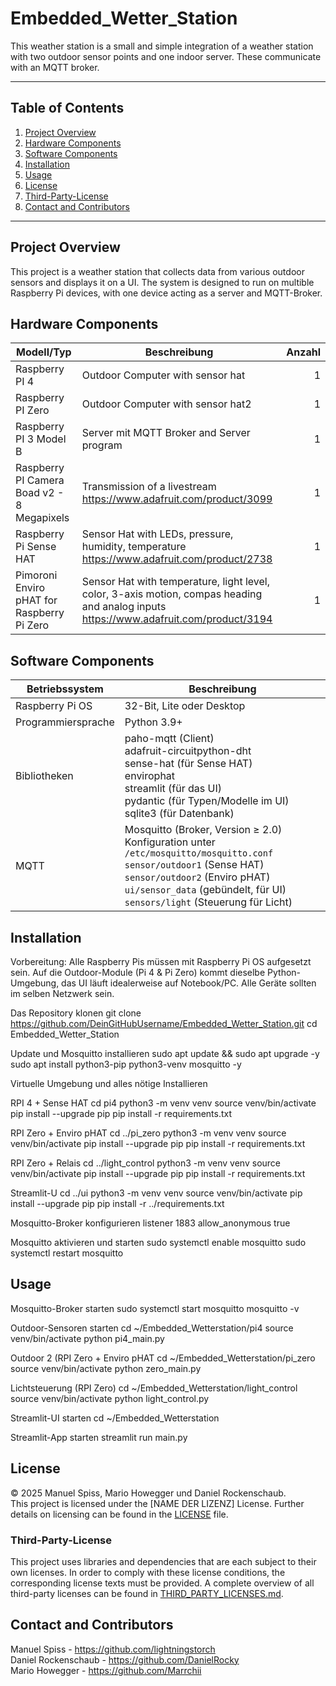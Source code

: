 # Embedded_Wetter_Station
This weather station is a small and simple integration of a weather 
station with two outdoor sensor points and one indoor server.
These communicate with an MQTT broker.

---
## Table of Contents
1. [Project Overview](#project-overview)
2. [Hardware Components](#hardware-components)
3. [Software Components](#software-components)
4. [Installation](#installation)
5. [Usage](#usage)
7. [License](#license)
8. [Third-Party-License](#third-party-license)
9. [Contact and Contributors](#contact-and-contributors)

---

## Project Overview
This project is a weather station that collects data from various outdoor 
sensors and displays it on a UI. The system is designed to run on multible
Raspberry Pi devices, with one device acting as a server and MQTT-Broker.


## Hardware Components
| Modell/Typ                                 | Beschreibung                                                                                                                           | Anzahl |
|--------------------------------------------|----------------------------------------------------------------------------------------------------------------------------------------|-------:|
| Raspberry PI 4                             | Outdoor Computer with sensor hat                                                                                                       |      1 |
| Raspberry PI Zero                          | Outdoor Computer with sensor hat2                                                                                                      |      1 |
| Raspberry PI 3 Model B                     | Server mit MQTT Broker and Server program                                                                                              |      1 |
| Raspberry PI Camera Boad v2 - 8 Megapixels | Transmission of a livestream https://www.adafruit.com/product/3099                                                                     |      1 |
| Raspberry Pi Sense HAT                     | Sensor Hat with LEDs, pressure, humidity, temperature  https://www.adafruit.com/product/2738                                           |      1 |
| Pimoroni Enviro pHAT for Raspberry Pi Zero | Sensor Hat with temperature, light level, color, 3-axis motion, compas heading and analog inputs https://www.adafruit.com/product/3194 |      1 |


## Software Components
| Betriebssystem        | Beschreibung                                                                                                                                                |
| --------------------- | ---------------------------------------------------------------------------------------------------------------------------------------------------------- |
| Raspberry Pi OS       | 32-Bit, Lite oder Desktop                                                                                                                                    |
| Programmiersprache    | Python 3.9+                                                                                                                                                 |
| Bibliotheken          | paho-mqtt (Client)<br>adafruit-circuitpython-dht<br>sense-hat (für Sense HAT)<br>envirophat<br>streamlit (für das UI)<br>pydantic (für Typen/Modelle im UI)<br>sqlite3 (für Datenbank) |
| MQTT                  | Mosquitto (Broker, Version ≥ 2.0)<br>Konfiguration unter `/etc/mosquitto/mosquitto.conf`<br>`sensor/outdoor1` (Sense HAT)<br>`sensor/outdoor2` (Enviro pHAT)<br>`ui/sensor_data` (gebündelt, für UI)<br>`sensors/light` (Steuerung für Licht) |



## Installation
Vorbereitung: 
Alle Raspberry Pis müssen mit Raspberry Pi OS aufgesetzt sein. Auf die Outdoor-Module (Pi 4 & Pi Zero) kommt dieselbe Python-Umgebung, das UI läuft idealerweise auf  Notebook/PC. Alle Geräte sollten im selben Netzwerk sein.

Das Repository klonen
git clone https://github.com/DeinGitHubUsername/Embedded_Wetter_Station.git
cd Embedded_Wetter_Station

Update und Mosquitto installieren 
sudo apt update && sudo apt upgrade -y
sudo apt install python3-pip python3-venv mosquitto -y

Virtuelle Umgebung und alles nötige Installieren

RPI 4 + Sense HAT
cd pi4
python3 -m venv venv
source venv/bin/activate
pip install --upgrade pip
pip install -r requirements.txt

RPI Zero + Enviro pHAT
cd ../pi_zero
python3 -m venv venv
source venv/bin/activate
pip install --upgrade pip
pip install -r requirements.txt

RPI Zero + Relais
cd ../light_control
python3 -m venv venv
source venv/bin/activate
pip install --upgrade pip
pip install -r requirements.txt

Streamlit-U
cd ../ui
python3 -m venv venv
source venv/bin/activate
pip install --upgrade pip
pip install -r ../requirements.txt

Mosquitto-Broker konfigurieren
listener 1883
allow_anonymous true


Mosquitto aktivieren und starten
sudo systemctl enable mosquitto
sudo systemctl restart mosquitto


## Usage
Mosquitto-Broker starten
sudo systemctl start mosquitto
mosquitto -v

Outdoor-Sensoren starten
cd ~/Embedded_Wetterstation/pi4
source venv/bin/activate
python pi4_main.py

 Outdoor 2 (RPI Zero + Enviro pHAT
 cd ~/Embedded_Wetterstation/pi_zero
source venv/bin/activate
python zero_main.py

Lichtsteuerung (RPI Zero)
cd ~/Embedded_Wetterstation/light_control
source venv/bin/activate
python light_control.py

Streamlit-UI starten
cd ~/Embedded_Wetterstation

Streamlit-App starten
streamlit run main.py

## License
© 2025 Manuel Spiss, Mario Howegger und Daniel Rockenschaub.  
This project is licensed under the [NAME DER LIZENZ] License. Further details on licensing can be found in the [LICENSE](LICENSE) file.

### Third-Party-License
This project uses libraries and dependencies that are each subject to their own licenses. In order to comply with these license conditions, the corresponding license texts must be provided. A complete overview of all third-party licenses can be found in [THIRD_PARTY_LICENSES.md](https://github.com/lightningstorch/Embedded_Wetter_Station/blob/main/THIRD_PARTY_LICENSES.md).

## Contact and Contributors
Manuel Spiss - https://github.com/lightningstorch <br>
Daniel Rockenschaub - https://github.com/DanielRocky <br>
Mario Howegger - https://github.com/Marrchii
